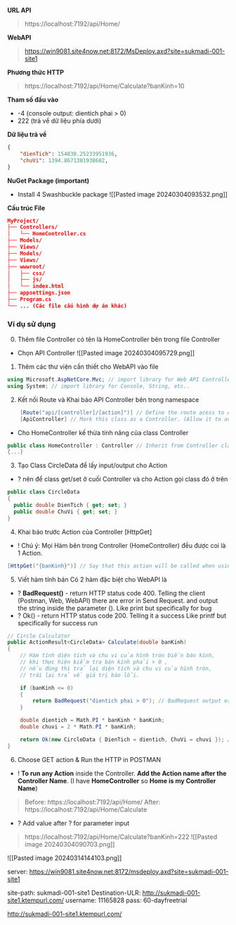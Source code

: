 **URL API**
> https://localhost:7192/api/Home/

**WebAPI**
>https://win9081.site4now.net:8172/MsDeploy.axd?site=sukmadi-001-site1

**Phương thức HTTP**
> https://localhost:7192/api/Home/Calculate?banKinh=10

**Tham số đầu vào**
+ -4 (console output: dientich phai > 0)
+ 222 (trả về dữ liệu phía dưới)

**Dữ liệu trả về**
```json
{
    "dienTich": 154830.25233951936,
    "chuVi": 1394.8671381938682,
}
```

**NuGet Package (important)**
+ Install 4 Swashbuckle package
![[Pasted image 20240304093532.png]]

**Cấu trúc File**
```json
MyProject/
├── Controllers/
│   └── HomeController.cs
├── Models/
├── Views/
├── Models/
├── Views/
├── wwwroot/           
│   ├── css/           
│   ├── js/       
│   └── index.html     
├── appsettings.json
├── Program.cs
└── ... (Các file cấu hình dự án khác)
```

### Ví dụ sử dụng
0) Thêm file Controller có tên là HomeController bên trong file Controller
+ Chọn API Controller 
![[Pasted image 20240304095729.png]]
1) Thêm các thư viện cần thiết cho WebAPI vào file
```cs
using Microsoft.AspNetCore.Mvc; // import library for Web API Controller
using System; // import library for Console, String, etc..
```

2) Kết nối Route và Khai báo API Controller bên trong namespace
```cs
    [Route("api/[controller]/[action]")] // Define the route acess to Actions (function) inside Controller
    [ApiController] // Mark this class as a Controller. (Allow it to automatically activate some feature like check model state, handle errors, etc..)
```
+ Cho HomeController kế thừa tính năng của class Controller 
```cs
public class HomeController : Controller // Inherit from Controller class. Give access to some WebAPI feature like View, etc..
{...}
```


3) Tạo Class CircleData để lấy input/output cho Action
+ ? nên để class get/set ở cuối Controller và cho Action gọi class đó ở trên 
```cs
public class CircleData
{
  public double DienTich { get; set; }
  public double ChuVi { get; set; }
}
```

4) Khai báo trước Action của Controller  [HttpGet] 
+ ! Chú ý: Mọi Hàm bên trong Controller (HomeController) đều được coi là 1 Action. 
```cs
[HttpGet("{banKinh}")] // Say that this action will be called when using HttpGet method with a parameter
```
5) Viết hàm tính bán 
Có 2 hàm đặc biệt cho WebAPI là 
+ ? **BadRequest()** - return HTTP status code 400. Telling the client (Postman, Web, WebAPI) there are error in Send Request. and output the string inside the parameter ().
	Like print but specifically for bug
+ ? Ok() - return HTTP status code 200. Telling it a success
	Like printf but specifically for success run
```cs
// Circle Calculator
public ActionResult<CircleData> Calculate(double banKinh)
{
    // Hàm tính diện tích và chu vi của hình tròn biến bán kính,
    // khi thực hiện kiểm tra bán kính phải > 0 ,
    // nếu đúng thì trả lại diện tích và chu vi của hình tròn,
    // trái lại trả về giá trị báo lỗi.

    if (banKinh <= 0)
    {
        return BadRequest("dientich phai > 0"); // BadRequest output error message ("dientich phai > 0"). Just like print for bug
    }

    double dientich = Math.PI * banKinh * banKinh;
    double chuvi = 2 * Math.PI * banKinh;

    return Ok(new CircleData { DienTich = dientich, ChuVi = chuvi }); // Ok() mean return 200 status code (200 mean success)
}
```

6) Choose GET action & Run the HTTP in POSTMAN 
+ ! **To run any Action** inside the Controller. **Add the Action name after the Controller Name**. (I have **HomeController** so **Home is my Controller Name**)
>Before: https://localhost:7192/api/Home/
>After: https://localhost:7192/api/Home/Calculate

+ ? Add value after ? for parameter input
> https://localhost:7192/api/Home/Calculate?banKinh=222
![[Pasted image 20240304090703.png]]


![[Pasted image 20240314144103.png]]

server: https://win9081.site4now.net:8172/msdeploy.axd?site=sukmadi-001-site1

site-path: sukmadi-001-site1
Destination-ULR: http://sukmadi-001-site1.ktempurl.com/
	username: 11165828
	pass: 60-dayfreetrial


http://sukmadi-001-site1.ktempurl.com/